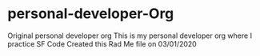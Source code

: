 # personal-developer-Org
Original personal developer org
This is my personal developer org where I practice SF Code
Created this Rad Me file on 03/01/2020
